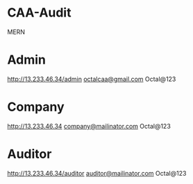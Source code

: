 # CAA-Audit
MERN

# Admin
http://13.233.46.34/admin
octalcaa@gmail.com
Octal@123

# Company
http://13.233.46.34
company@mailinator.com
Octal@123

# Auditor
http://13.233.46.34/auditor
auditor@mailinator.com
Octal@123

